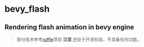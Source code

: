 # bevy_flash

## Rendering flash animation in bevy engine

> 部分技术参考[ruffle](https://github.com/ruffle-rs/ruffle/)项目
> **注意** 还处于开发阶段，不具备任何功能。
